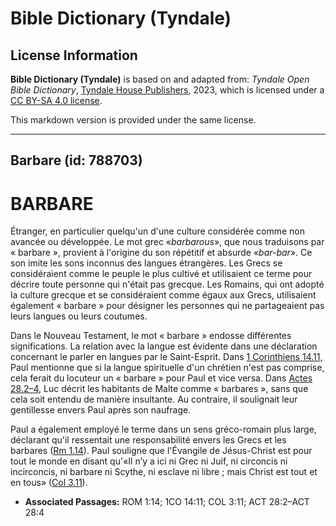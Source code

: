 # Bible Dictionary (Tyndale)

## License Information

**Bible Dictionary (Tyndale)** is based on and adapted from: _Tyndale Open Bible Dictionary_, [Tyndale House Publishers](https://tyndaleopenresources.com/), 2023, which is licensed under a [CC BY-SA 4.0 license](https://creativecommons.org/licenses/by-sa/4.0/legalcode.en).

This markdown version is provided under the same license.



--------------------------------

## Barbare (id: 788703)

BARBARE
=======

Étranger, en particulier quelqu'un d'une culture considérée comme non avancée ou développée. Le mot grec «*barbarous*», que nous traduisons par « barbare », provient à l'origine du son répétitif et absurde «*bar\-bar*». Ce son imite les sons inconnus des langues étrangères. Les Grecs se considéraient comme le peuple le plus cultivé et utilisaient ce terme pour décrire toute personne qui n'était pas grecque. Les Romains, qui ont adopté la culture grecque et se considéraient comme égaux aux Grecs, utilisaient également « barbare » pour désigner les personnes qui ne partageaient pas leurs langues ou leurs coutumes.

Dans le Nouveau Testament, le mot « barbare » endosse différentes significations. La relation avec la langue est évidente dans une déclaration concernant le parler en langues par le Saint\-Esprit. Dans [1 Corinthiens 14\.11,](https://ref.ly/1Cor14:11) Paul mentionne que si la langue spirituelle d'un chrétien n'est pas comprise, cela ferait du locuteur un « barbare » pour Paul et vice versa. Dans [Actes 28\.2–4](https://ref.ly/Acts28:2-Acts28:4), Luc décrit les habitants de Malte comme « barbares », sans que cela soit entendu de manière insultante. Au contraire, il soulignait leur gentillesse envers Paul après son naufrage.

Paul a également employé le terme dans un sens gréco\-romain plus large, déclarant qu'il ressentait une responsabilité envers les Grecs et les barbares ([Rm 1\.14](https://ref.ly/Rom1:14)). Paul souligne que l'Évangile de Jésus\-Christ est pour tout le monde en disant qu'«Il n’y a ici ni Grec ni Juif, ni circoncis ni incirconcis, ni barbare ni Scythe, ni esclave ni libre ; mais Christ est tout et en tous» ([Col 3\.11](https://ref.ly/Col3:11)).

* **Associated Passages:** ROM 1:14; 1CO 14:11; COL 3:11; ACT 28:2–ACT 28:4

